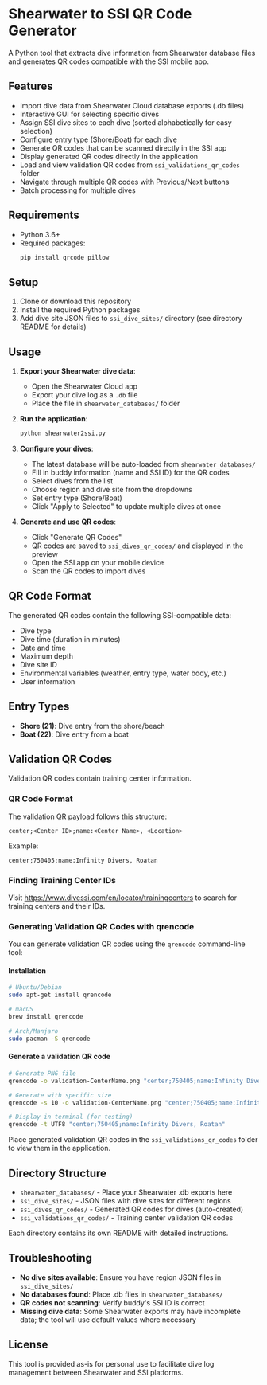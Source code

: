 # Shearwater to SSI QR Code Generator

A Python tool that extracts dive information from Shearwater database files and generates QR codes compatible with the SSI mobile app.

## Features

- Import dive data from Shearwater Cloud database exports (.db files)
- Interactive GUI for selecting specific dives
- Assign SSI dive sites to each dive (sorted alphabetically for easy selection)
- Configure entry type (Shore/Boat) for each dive
- Generate QR codes that can be scanned directly in the SSI app
- Display generated QR codes directly in the application
- Load and view validation QR codes from `ssi_validations_qr_codes` folder
- Navigate through multiple QR codes with Previous/Next buttons
- Batch processing for multiple dives

## Requirements

- Python 3.6+
- Required packages:
  ```bash
  pip install qrcode pillow
  ```

## Setup

1. Clone or download this repository
2. Install the required Python packages
3. Add dive site JSON files to `ssi_dive_sites/` directory (see directory README for details)

## Usage

1. **Export your Shearwater dive data**:
   - Open the Shearwater Cloud app
   - Export your dive log as a `.db` file
   - Place the file in `shearwater_databases/` folder

2. **Run the application**:
   ```bash
   python shearwater2ssi.py
   ```

3. **Configure your dives**:
   - The latest database will be auto-loaded from `shearwater_databases/`
   - Fill in buddy information (name and SSI ID) for the QR codes
   - Select dives from the list
   - Choose region and dive site from the dropdowns
   - Set entry type (Shore/Boat)
   - Click "Apply to Selected" to update multiple dives at once

4. **Generate and use QR codes**:
   - Click "Generate QR Codes"
   - QR codes are saved to `ssi_dives_qr_codes/` and displayed in the preview
   - Open the SSI app on your mobile device
   - Scan the QR codes to import dives

## QR Code Format

The generated QR codes contain the following SSI-compatible data:
- Dive type
- Dive time (duration in minutes)
- Date and time
- Maximum depth
- Dive site ID
- Environmental variables (weather, entry type, water body, etc.)
- User information

## Entry Types

- **Shore (21)**: Dive entry from the shore/beach
- **Boat (22)**: Dive entry from a boat

## Validation QR Codes

Validation QR codes contain training center information.

### QR Code Format

The validation QR payload follows this structure:
```
center;<Center ID>;name:<Center Name>, <Location>
```

Example:
```
center;750405;name:Infinity Divers, Roatan
```

### Finding Training Center IDs

Visit https://www.divessi.com/en/locator/trainingcenters to search for training centers and their IDs.

### Generating Validation QR Codes with qrencode

You can generate validation QR codes using the `qrencode` command-line tool:

#### Installation
```bash
# Ubuntu/Debian
sudo apt-get install qrencode

# macOS
brew install qrencode

# Arch/Manjaro
sudo pacman -S qrencode
```

#### Generate a validation QR code
```bash
# Generate PNG file
qrencode -o validation-CenterName.png "center;750405;name:Infinity Divers, Roatan"

# Generate with specific size
qrencode -s 10 -o validation-CenterName.png "center;750405;name:Infinity Divers, Roatan"

# Display in terminal (for testing)
qrencode -t UTF8 "center;750405;name:Infinity Divers, Roatan"
```

Place generated validation QR codes in the `ssi_validations_qr_codes` folder to view them in the application.

## Directory Structure

- `shearwater_databases/` - Place your Shearwater .db exports here
- `ssi_dive_sites/` - JSON files with dive sites for different regions
- `ssi_dives_qr_codes/` - Generated QR codes for dives (auto-created)
- `ssi_validations_qr_codes/` - Training center validation QR codes

Each directory contains its own README with detailed instructions.

## Troubleshooting

- **No dive sites available**: Ensure you have region JSON files in `ssi_dive_sites/`
- **No databases found**: Place .db files in `shearwater_databases/`
- **QR codes not scanning**: Verify buddy's SSI ID is correct
- **Missing dive data**: Some Shearwater exports may have incomplete data; the tool will use default values where necessary

## License

This tool is provided as-is for personal use to facilitate dive log management between Shearwater and SSI platforms.